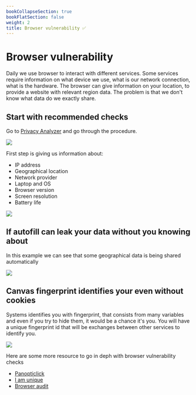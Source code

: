 ```yaml
---
bookCollapseSection: true
bookFlatSection: false
weight: 2
title: Browser vulnerability ✅
---
```


# Browser vulnerability

Daily we use browser to interact with different services. Some services require information on what device we use, what is our network connection, what is the hardware. The browser can give information on your location, to provide a website with relevant region data. The problem is that we don't know what data do we exactly share.

## Start with recommended checks

Go to [Privacy Analyzer](https://privacy.net/analyzer/) and go through the procedure.

![](../2020-06-23-14-25-41.png)

First step is giving us information about:

- IP address
- Geographical location
- Network provider
- Laptop and OS
- Browser version
- Screen resolution
- Battery life

![](../basic-info.png)

## If autofill can leak your data without you knowing about

In this example we can see that some geographical data is being shared automatically

![](../2020-06-23-14-30-11.png)

## Canvas fingerprint identifies your even without cookies

Systems identifies you with fingerprint, that consists from many variables and even if you try to hide them, it would be a chance it's you. You will have a unique fingerprint id that will be exchanges between other services to identify you.

![](../canvas-fingerprint.png)

Here are some more resource to go in deph with browser vulnerability checks

- [Panopticlick](https://panopticlick.eff.org/)
- [I am unique](https://amiunique.org/)
- [Browser audit](https://browseraudit.com/)